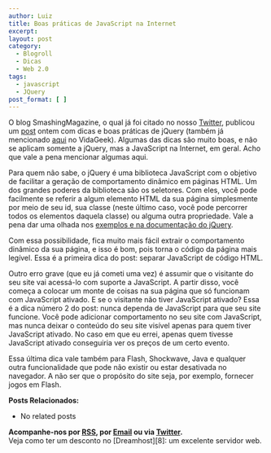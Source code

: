 ```yaml
---
author: Luiz
title: Boas práticas de JavaScript na Internet
excerpt:
layout: post
category:
  - Blogroll
  - Dicas
  - Web 2.0
tags:
  - javascript
  - JQuery
post_format: [ ]
---
```

O blog SmashingMagazine, o qual já foi citado no nosso [Twitter][1], publicou um [post][2] ontem com dicas e boas práticas de jQuery (também já mencionado [aqui][3] no VidaGeek). Algumas das dicas são muito boas, e não se aplicam somente a jQuery, mas a JavaScript na Internet, em geral. Acho que vale a pena mencionar algumas aqui.



Para quem não sabe, o jQuery é uma biblioteca JavaScript com o objetivo de facilitar a geração de comportamento dinâmico em páginas HTML. Um dos grandes poderes da biblioteca são os seletores. Com eles, você pode facilmente se referir a algum elemento HTML da sua página simplesmente por meio de seu id, sua classe (neste último caso, você pode percorrer todos os elementos daquela classe) ou alguma outra propriedade. Vale a pena dar uma olhada nos [exemplos e na documentação do jQuery][4].

Com essa possibilidade, fica muito mais fácil extrair o comportamento dinâmico da sua página, e isso é bom, pois torna o código da página mais legível. Essa é a primeira dica do post: separar JavaScript de código HTML.

Outro erro grave (que eu já cometi uma vez) é assumir que o visitante do seu site vai acessá-lo com suporte a JavaScript. A partir disso, você começa a colocar um monte de coisas na sua página que só funcionam com JavaScript ativado. E se o visitante não tiver JavaScript ativado? Essa é a dica número 2 do post: nunca dependa de JavaScript para que seu site funcione. Você pode adicionar comportamento no seu site com JavaScript, mas nunca deixar o conteúdo do seu site visível apenas para quem tiver JavaScript ativado. No caso em que eu errei, apenas quem tivesse JavaScript ativado conseguiria ver os preços de um certo evento.

Essa última dica vale também para Flash, Shockwave, Java e qualquer outra funcionalidade que pode não existir ou estar desativada no navegador. A não ser que o propósito do site seja, por exemplo, fornecer jogos em Flash.

**Posts Relacionados:** 
*   No related posts









**Acompanhe-nos por [ RSS][6], por [Email][7] ou via [Twitter][1].**  
Veja como ter um desconto no [Dreamhost][8]: um excelente servidor web.

 [1]: http://twitter.com/blogvidageek
 [2]: http://www.smashingmagazine.com/2008/09/16/jquery-examples-and-best-practices/
 [3]: http://vidageek.net/2007/11/28/jquery-plugin/
 [4]: http://docs.jquery.com/Main_Page
 [5]: https://twitter.com/share
 [6]: http://feeds.feedburner.com/VidaGeek
 [7]: http://feedburner.google.com/fb/a/mailverify?uri=VidaGeek&loc=pt_BR


